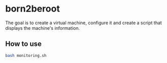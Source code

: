 # born2beroot
The goal is to create a virtual machine, configure it and create a script that displays the machine's information.

## How to use

```bash
bash monitoring.sh
```
    
